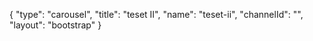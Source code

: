 {
    "type": "carousel",
    "title": "teset II",
    "name": "teset-ii",
    "channelId": "",
    "layout": "bootstrap"
}